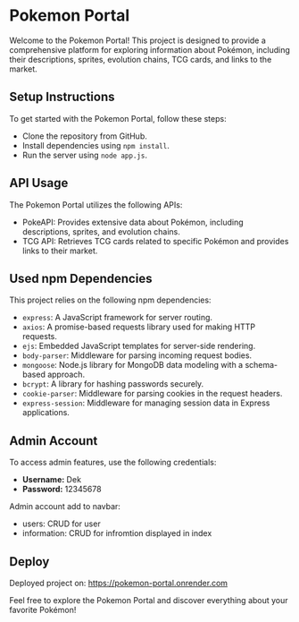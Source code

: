 # Pokemon Portal

Welcome to the Pokemon Portal! This project is designed to provide a comprehensive platform for exploring information about Pokémon, including their descriptions, sprites, evolution chains, TCG cards, and links to the market.

## Setup Instructions

To get started with the Pokemon Portal, follow these steps:

-   Clone the repository from GitHub.
-   Install dependencies using `npm install`.
-   Run the server using `node app.js`.

## API Usage

The Pokemon Portal utilizes the following APIs:

-   PokeAPI: Provides extensive data about Pokémon, including descriptions, sprites, and evolution chains.
-   TCG API: Retrieves TCG cards related to specific Pokémon and provides links to their market.

## Used npm Dependencies

This project relies on the following npm dependencies:

-   `express`: A JavaScript framework for server routing.
-   `axios`: A promise-based requests library used for making HTTP requests.
-   `ejs`: Embedded JavaScript templates for server-side rendering.
-   `body-parser`: Middleware for parsing incoming request bodies.
-   `mongoose`: Node.js library for MongoDB data modeling with a schema-based approach.
-   `bcrypt`: A library for hashing passwords securely.
-   `cookie-parser`: Middleware for parsing cookies in the request headers.
-   `express-session`: Middleware for managing session data in Express applications.

## Admin Account

To access admin features, use the following credentials:

-   **Username:** Dek
-   **Password:** 12345678

Admin account add to navbar:

-  users: CRUD for user
-  information: CRUD for infromtion displayed in index

## Deploy

Deployed project on: https://pokemon-portal.onrender.com

Feel free to explore the Pokemon Portal and discover everything about your favorite Pokémon!
